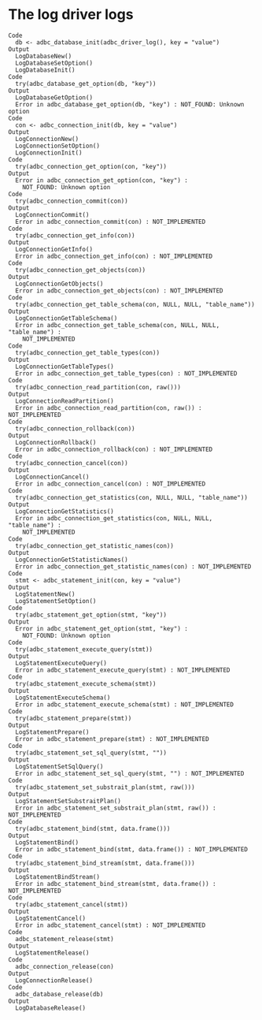 # The log driver logs

    Code
      db <- adbc_database_init(adbc_driver_log(), key = "value")
    Output
      LogDatabaseNew()
      LogDatabaseSetOption()
      LogDatabaseInit()
    Code
      try(adbc_database_get_option(db, "key"))
    Output
      LogDatabaseGetOption()
      Error in adbc_database_get_option(db, "key") : NOT_FOUND: Unknown option
    Code
      con <- adbc_connection_init(db, key = "value")
    Output
      LogConnectionNew()
      LogConnectionSetOption()
      LogConnectionInit()
    Code
      try(adbc_connection_get_option(con, "key"))
    Output
      Error in adbc_connection_get_option(con, "key") : 
        NOT_FOUND: Unknown option
    Code
      try(adbc_connection_commit(con))
    Output
      LogConnectionCommit()
      Error in adbc_connection_commit(con) : NOT_IMPLEMENTED
    Code
      try(adbc_connection_get_info(con))
    Output
      LogConnectionGetInfo()
      Error in adbc_connection_get_info(con) : NOT_IMPLEMENTED
    Code
      try(adbc_connection_get_objects(con))
    Output
      LogConnectionGetObjects()
      Error in adbc_connection_get_objects(con) : NOT_IMPLEMENTED
    Code
      try(adbc_connection_get_table_schema(con, NULL, NULL, "table_name"))
    Output
      LogConnectionGetTableSchema()
      Error in adbc_connection_get_table_schema(con, NULL, NULL, "table_name") : 
        NOT_IMPLEMENTED
    Code
      try(adbc_connection_get_table_types(con))
    Output
      LogConnectionGetTableTypes()
      Error in adbc_connection_get_table_types(con) : NOT_IMPLEMENTED
    Code
      try(adbc_connection_read_partition(con, raw()))
    Output
      LogConnectionReadPartition()
      Error in adbc_connection_read_partition(con, raw()) : NOT_IMPLEMENTED
    Code
      try(adbc_connection_rollback(con))
    Output
      LogConnectionRollback()
      Error in adbc_connection_rollback(con) : NOT_IMPLEMENTED
    Code
      try(adbc_connection_cancel(con))
    Output
      LogConnectionCancel()
      Error in adbc_connection_cancel(con) : NOT_IMPLEMENTED
    Code
      try(adbc_connection_get_statistics(con, NULL, NULL, "table_name"))
    Output
      LogConnectionGetStatistics()
      Error in adbc_connection_get_statistics(con, NULL, NULL, "table_name") : 
        NOT_IMPLEMENTED
    Code
      try(adbc_connection_get_statistic_names(con))
    Output
      LogConnectionGetStatisticNames()
      Error in adbc_connection_get_statistic_names(con) : NOT_IMPLEMENTED
    Code
      stmt <- adbc_statement_init(con, key = "value")
    Output
      LogStatementNew()
      LogStatementSetOption()
    Code
      try(adbc_statement_get_option(stmt, "key"))
    Output
      Error in adbc_statement_get_option(stmt, "key") : 
        NOT_FOUND: Unknown option
    Code
      try(adbc_statement_execute_query(stmt))
    Output
      LogStatementExecuteQuery()
      Error in adbc_statement_execute_query(stmt) : NOT_IMPLEMENTED
    Code
      try(adbc_statement_execute_schema(stmt))
    Output
      LogStatementExecuteSchema()
      Error in adbc_statement_execute_schema(stmt) : NOT_IMPLEMENTED
    Code
      try(adbc_statement_prepare(stmt))
    Output
      LogStatementPrepare()
      Error in adbc_statement_prepare(stmt) : NOT_IMPLEMENTED
    Code
      try(adbc_statement_set_sql_query(stmt, ""))
    Output
      LogStatementSetSqlQuery()
      Error in adbc_statement_set_sql_query(stmt, "") : NOT_IMPLEMENTED
    Code
      try(adbc_statement_set_substrait_plan(stmt, raw()))
    Output
      LogStatementSetSubstraitPlan()
      Error in adbc_statement_set_substrait_plan(stmt, raw()) : NOT_IMPLEMENTED
    Code
      try(adbc_statement_bind(stmt, data.frame()))
    Output
      LogStatementBind()
      Error in adbc_statement_bind(stmt, data.frame()) : NOT_IMPLEMENTED
    Code
      try(adbc_statement_bind_stream(stmt, data.frame()))
    Output
      LogStatementBindStream()
      Error in adbc_statement_bind_stream(stmt, data.frame()) : NOT_IMPLEMENTED
    Code
      try(adbc_statement_cancel(stmt))
    Output
      LogStatementCancel()
      Error in adbc_statement_cancel(stmt) : NOT_IMPLEMENTED
    Code
      adbc_statement_release(stmt)
    Output
      LogStatementRelease()
    Code
      adbc_connection_release(con)
    Output
      LogConnectionRelease()
    Code
      adbc_database_release(db)
    Output
      LogDatabaseRelease()

